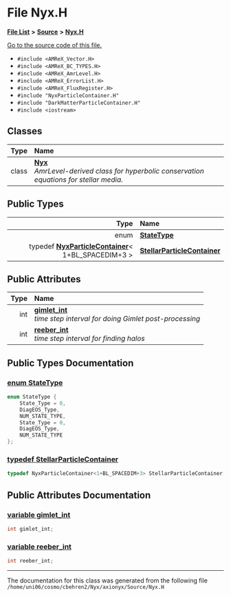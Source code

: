 
# File Nyx.H


[**File List**](files.md) **>** [**Source**](dir_74389ed8173ad57b461b9d623a1f3867.md) **>** [**Nyx.H**](Source_2Nyx_8H.md)

[Go to the source code of this file.](Source_2Nyx_8H_source.md)



* `#include <AMReX_Vector.H>`
* `#include <AMReX_BC_TYPES.H>`
* `#include <AMReX_AmrLevel.H>`
* `#include <AMReX_ErrorList.H>`
* `#include <AMReX_FluxRegister.H>`
* `#include "NyxParticleContainer.H"`
* `#include "DarkMatterParticleContainer.H"`
* `#include <iostream>`










## Classes

| Type | Name |
| ---: | :--- |
| class | [**Nyx**](classNyx.md) <br>_AmrLevel-derived class for hyperbolic conservation equations for stellar media._  |

## Public Types

| Type | Name |
| ---: | :--- |
| enum  | [**StateType**](Source_2Nyx_8H.md#enum-statetype)  <br> |
| typedef [**NyxParticleContainer**](classNyxParticleContainer.md)&lt; 1+BL\_SPACEDIM+3 &gt; | [**StellarParticleContainer**](Source_2Nyx_8H.md#typedef-stellarparticlecontainer)  <br> |


## Public Attributes

| Type | Name |
| ---: | :--- |
|  int | [**gimlet\_int**](Source_2Nyx_8H.md#variable-gimlet-int)  <br>_time step interval for doing Gimlet post-processing_  |
|  int | [**reeber\_int**](Source_2Nyx_8H.md#variable-reeber-int)  <br>_time step interval for finding halos_  |










## Public Types Documentation


### <a href="#enum-statetype" id="enum-statetype">enum StateType </a>


```cpp
enum StateType {
    State_Type = 0,
    DiagEOS_Type,
    NUM_STATE_TYPE,
    State_Type = 0,
    DiagEOS_Type,
    NUM_STATE_TYPE
};
```



### <a href="#typedef-stellarparticlecontainer" id="typedef-stellarparticlecontainer">typedef StellarParticleContainer </a>


```cpp
typedef NyxParticleContainer<1+BL_SPACEDIM+3> StellarParticleContainer;
```


## Public Attributes Documentation


### <a href="#variable-gimlet-int" id="variable-gimlet-int">variable gimlet\_int </a>


```cpp
int gimlet_int;
```



### <a href="#variable-reeber-int" id="variable-reeber-int">variable reeber\_int </a>


```cpp
int reeber_int;
```



------------------------------
The documentation for this class was generated from the following file `/home/uni06/cosmo/cbehren2/Nyx/axionyx/Source/Nyx.H`